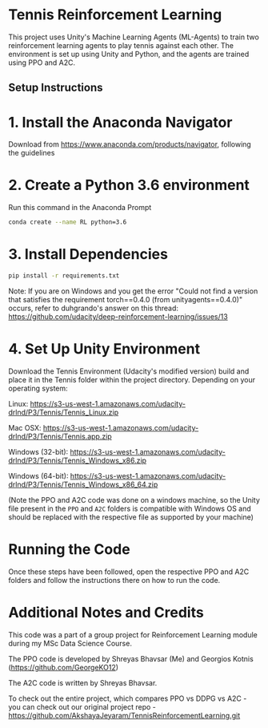 # Tennis Reinforcement Learning

This project uses Unity's Machine Learning Agents (ML-Agents) to train two reinforcement learning agents to play tennis against each other. The environment is set up using Unity and Python, and the agents are trained using PPO and A2C.

## Setup Instructions

# 1. Install the Anaconda Navigator
Download from https://www.anaconda.com/products/navigator, following the guidelines

# 2. Create a Python 3.6 environment
Run this command in the Anaconda Prompt 
```bash
conda create --name RL python=3.6
```

# 3. Install Dependencies
```bash
pip install -r requirements.txt
```

Note: If you are on Windows and you get the error "Could not find a version that satisfies the requirement torch==0.4.0 (from unityagents==0.4.0)" occurs, refer to duhgrando's answer on this thread:
https://github.com/udacity/deep-reinforcement-learning/issues/13

# 4. Set Up Unity Environment

Download the Tennis Environment (Udacity's modified version) build and place it in the Tennis folder within the project directory. Depending on your operating system:

Linux: https://s3-us-west-1.amazonaws.com/udacity-drlnd/P3/Tennis/Tennis_Linux.zip

Mac OSX: https://s3-us-west-1.amazonaws.com/udacity-drlnd/P3/Tennis/Tennis.app.zip

Windows (32-bit): https://s3-us-west-1.amazonaws.com/udacity-drlnd/P3/Tennis/Tennis_Windows_x86.zip

Windows (64-bit): https://s3-us-west-1.amazonaws.com/udacity-drlnd/P3/Tennis/Tennis_Windows_x86_64.zip

(Note the PPO and A2C code was done on a windows machine, so the Unity file present in the ```PPO``` and ```A2C``` folders is compatible with Windows OS and should be replaced with the respective file as supported by your machine)


# Running the Code
Once these steps have been followed, open the respective PPO and A2C folders and follow the instructions there on how to run the code.


# Additional Notes and Credits

This code was a part of a group project for Reinforcement Learning module during my MSc Data Science Course.

The PPO code is developed by Shreyas Bhavsar (Me) and Georgios Kotnis (https://github.com/GeorgeKO12)

The A2C code is written by Shreyas Bhavsar.

To check out the entire project, which compares PPO vs DDPG vs A2C - you can check out our original project repo - 
https://github.com/AkshayaJeyaram/TennisReinforcementLearning.git

